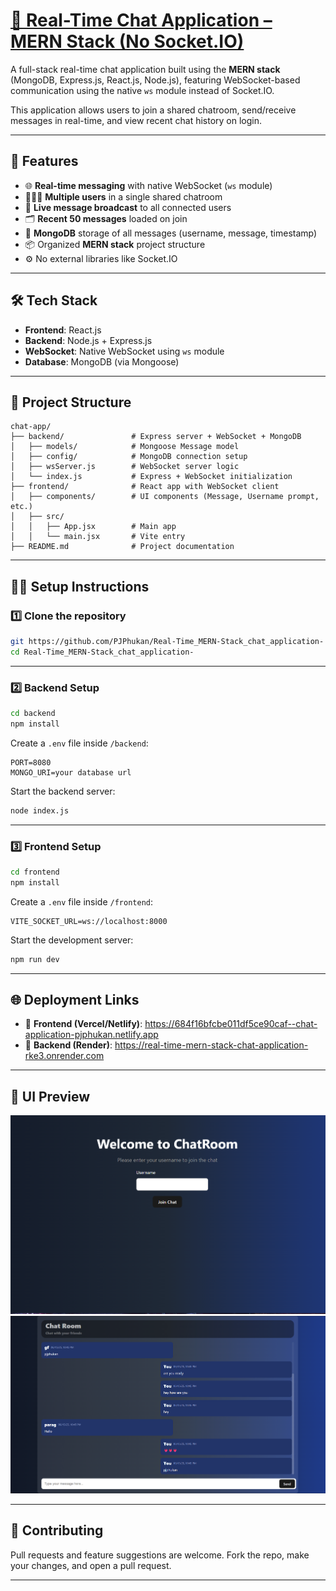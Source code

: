 # [🧩 Real-Time Chat Application – MERN Stack (No Socket.IO)](https://684f16bfcbe011df5ce90caf--chat-application-pjphukan.netlify.app)

A full-stack real-time chat application built using the **MERN stack** (MongoDB, Express.js, React.js, Node.js), featuring WebSocket-based communication using the native `ws` module instead of Socket.IO.

This application allows users to join a shared chatroom, send/receive messages in real-time, and view recent chat history on login.

---

## 🚀 Features

- 🌐 **Real-time messaging** with native WebSocket (`ws` module)
- 🧑‍🤝‍🧑 **Multiple users** in a single shared chatroom
- 💬 **Live message broadcast** to all connected users
- 🗂️ **Recent 50 messages** loaded on join
- 💾 **MongoDB** storage of all messages (username, message, timestamp)
- 📦 Organized **MERN stack** project structure
- ⚙️ No external libraries like Socket.IO

---

## 🛠️ Tech Stack

- **Frontend**: React.js 
- **Backend**: Node.js + Express.js
- **WebSocket**: Native WebSocket using `ws` module
- **Database**: MongoDB (via Mongoose)

---

## 📁 Project Structure

```
chat-app/
├── backend/               # Express server + WebSocket + MongoDB
│   ├── models/            # Mongoose Message model
│   ├── config/            # MongoDB connection setup
│   ├── wsServer.js        # WebSocket server logic
│   └── index.js           # Express + WebSocket initialization
├── frontend/              # React app with WebSocket client
│   ├── components/        # UI components (Message, Username prompt, etc.)
│   ├── src/
│   │   ├── App.jsx        # Main app
│   │   └── main.jsx       # Vite entry
├── README.md              # Project documentation
```

---

## 🧑‍💻 Setup Instructions

### 1️⃣ Clone the repository

```bash
git https://github.com/PJPhukan/Real-Time_MERN-Stack_chat_application-
cd Real-Time_MERN-Stack_chat_application-
```

---

### 2️⃣ Backend Setup

```bash
cd backend
npm install
```

Create a `.env` file inside `/backend`:

```env
PORT=8080
MONGO_URI=your database url 
```

Start the backend server:

```bash
node index.js
```

---

### 3️⃣ Frontend Setup

```bash
cd frontend
npm install
```

Create a `.env` file inside `/frontend`:

```env
VITE_SOCKET_URL=ws://localhost:8000
```

Start the development server:

```bash
npm run dev
```

---

## 🌐 Deployment Links

- 🔗 **Frontend (Vercel/Netlify)**: https://684f16bfcbe011df5ce90caf--chat-application-pjphukan.netlify.app
- 🔗 **Backend (Render)**: https://real-time-mern-stack-chat-application-rke3.onrender.com

---

## 📸 UI Preview


![Join The Room](./join.png)
![Chat App Screenshot](./chat.png)

---



## 🤝 Contributing

Pull requests and feature suggestions are welcome. Fork the repo, make your changes, and open a pull request.

---

